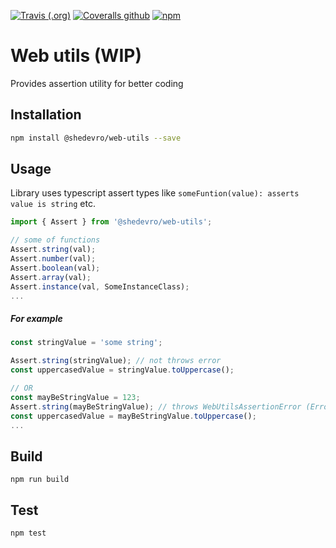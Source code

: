 [![Travis (.org)](https://img.shields.io/travis/shedevro/web-utils?style=flat-square)](https://travis-ci.org/Shedevro/web-utils)
[![Coveralls github](https://img.shields.io/coveralls/github/Shedevro/web-utils?style=flat-square)](https://coveralls.io/github/Shedevro/web-utils)
[![npm](https://img.shields.io/npm/dm/@shedevro/web-utils?color=orange&style=flat-square)](https://www.npmjs.com/package/@shedevro/web-utils)

# Web utils (WIP)
Provides assertion utility for better coding


## Installation 
```sh
npm install @shedevro/web-utils --save
```


## Usage
Library uses typescript assert types like `someFuntion(value): asserts value is string` etc.
```typescript
import { Assert } from '@shedevro/web-utils';

// some of functions
Assert.string(val);
Assert.number(val);
Assert.boolean(val);
Assert.array(val);
Assert.instance(val, SomeInstanceClass);
...
```
##### For example
```typescript
const stringValue = 'some string';

Assert.string(stringValue); // not throws error
const uppercasedValue = stringValue.toUppercase();

// OR
const mayBeStringValue = 123;
Assert.string(mayBeStringValue); // throws WebUtilsAssertionError (Error)
const uppercasedValue = mayBeStringValue.toUppercase();
...
```


## Build
`npm run build`

## Test
`npm test`
